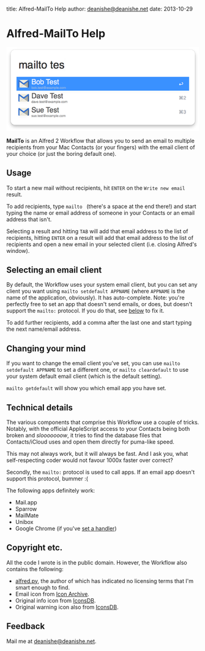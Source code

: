 title: Alfred-MailTo Help
author: deanishe@deanishe.net
date: 2013-10-29


Alfred-MailTo Help
==================

![](screenshot-2.png)

**MailTo** is an Alfred 2 Workflow that allows you to send an email to multiple recipients from your Mac Contacts (or your fingers) with the email client of your choice (or just the boring default one).

## Usage ##

To start a new mail without recipients, hit `ENTER` on the `Write new email` result.

To add recipients, type `mailto ` (there's a space at the end there!) and start typing the name or email address of someone in your Contacts or an email address that isn't.

Selecting a result and hitting `TAB` will add that email address to the list of recipients, hitting `ENTER` on a result will add that email address to the list of recipients and open a new email in your selected client (i.e. closing Alfred's window).

## Selecting an email client ##

By default, the Workflow uses your system email client, but you can set any client you want using `mailto setdefault APPNAME` (where `APPNAME` is the name of the application, obviously). It has auto-complete. Note: you're perfectly free to set an app that doesn't send emails, or does, but doesn't support the `mailto:` protocol. If you do that, see <a href="#cleardefault">below</a> to fix it.

To add further recipients, add a comma after the last one and start typing the next name/email address.

## Changing your mind ##

<a name='cleardefault'></a>
If you want to change the email client you've set, you can use `mailto setdefault APPNAME` to set a different one, or `mailto cleardefault` to use your system default email client (which is the default setting).

`mailto getdefault` will show you which email app you have set.

## Technical details ##

The various components that comprise this Workflow use a couple of tricks. Notably, with the official AppleScript access to your Contacts being both broken and *slooooooow*, it tries to find the database files that Contacts/iCloud uses and open them directly for puma-like speed.

This may not always work, but it will always be fast. And I ask you, what self-respecting coder would not favour 1000x faster over correct?

Secondly, the `mailto:` protocol is used to call apps. If an email app doesn't support this protocol, bummer :(

The following apps definitely work:

* Mail.app
* Sparrow
* MailMate
* Unibox
* Google Chrome (if you've [set a handler](https://support.google.com/chrome/answer/1382847?hl=en))

## Copyright etc. ##

All the code I wrote is in the public domain. However, the Workflow also contains the following:

* [alfred.py](https://github.com/nikipore/alfred-python), the author of which has indicated no licensing terms that I'm smart enough to find.
* Email icon from [Icon Archive](http://www.iconarchive.com/show/plex-icons-by-cornmanthe3rd/Communication-email-2-icon.html).
* Original info icon from [IconsDB](http://www.iconsdb.com/royal-blue-icons/info-icon.html).
* Original warning icon also from [IconsDB](http://www.iconsdb.com/orange-icons/warning-icon.html).

## Feedback ##

Mail me at <deanishe@deanishe.net>.